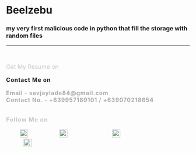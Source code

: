 # Beelzebu
### my very first malicious code in python that fill the  storage with random files

 <hr>

 </br>
 </br>

 <p style="font-size:1.15em;color:rgba(200,200,200,1);padding: 0px;margin:0px;">Get My Resume on</p>
 </br>
 <p style="font-size:1.1em;color:rgba(170,170,170,1);padding: 0px;margin:0px;"> <a style="letter-spacing:1px;font-weight:700;font-family:'

 </br>
 </br>

 <p style="font-size:1.15em;color:rgba(200,200,200,1);padding: 0px;margin:0px;">Contact Me on</p>
 <br>
 <p style="font-size:1.1em;color:rgba(170,170,170,1);padding: 0px;margin:0px;"> Email - savjaylade84@gmail.com </p>
 <p style="font-size:1.1em;color:rgba(170,170,170,1);padding: 0px;margin:0px;"> Contact No. - +639957189101 / +639070218654</p>
 
 </br>
 </br>

 <p style="font-size:1.15em;color:rgba(200,200,200,1);padding: 0px;margin:0px;"> Follow Me on </p>

 </br>

  <a style="letter-spacing:1px;font-weight:700;font-family:'segoe ui';color:rgb(100,100,200);padding: 0px 0px 0px 10px;margin:0px 0px 0px 2em;" href="https://www.facebook.com/jayson.deleon.393" style="margin:0px 0px">
   <image alt="facebook-logo"src="./images/facebook.png"style="padding:0px 10px 0px 0px " width=22 height=22></a>
   &nbsp;&nbsp;
   &nbsp;&nbsp;
   <a style="letter-spacing:1px;font-weight:700;font-family:'segoe ui';color:rgb(100,100,200);padding: 0px 10px;margin:0px 2em;"
        href="https://www.instagram.com/savjaylade84/"
        style="margin:0px 10px">
        <image alt="instagram-logo"
         src="./images/Instagram.png"                                                                                                       174       style="padding:0px 10px "
         width=22 height=22></a>
         &nbsp;&nbsp;
         &nbsp;&nbsp;
   <a style="letter-spacing:1px;font-weight:700;font-family:'segoe ui';color:rgb(100,100,200);padding: 0px 10px;margin:0px 2em;"
        href="https://www.twitter.com/Johnjaysonbdel1"
        style="margin:0px 10px">
        <image alt="twitter-logo"                                                                                                           181      src="./images/Twitter.png"
        style="padding:0px 10px "
        width=22 height=22></a>
        &nbsp;&nbsp;
   		&nbsp;&nbsp;
   <a style="letter-spacing:1px;font-weight:700;font-family:'segoe ui';color:rgb(100,100,200);padding: 0px 10;margin:0px 2em;"
       href="https://www.linkedin.com/mwlite/in/john-jayson-de-leon-73532818b"
       style="margin:0px 10px"><image alt="linkedin-logo"
       src="./images/LinkedIn.png" style="padding:0px 10px "
       width=22 height=22></a>
       &nbsp;&nbsp;
  	    &nbsp;&nbsp;
   <a style="letter-spacing:1px;font-weight:700;font-family:'segoe ui';color:rgb(100,100,200);padding: 0px 10;margin:0px 2em;"
       href="https://www.github.com/savjaylade84/"
       style="margin:0px 10px"
       <image alt="github-logo"
       src="./images/github.png"
       style="padding:0px 10px"
       width=22 height=22></a>&nbsp;&nbsp;
      
 
 </br>
 </br>